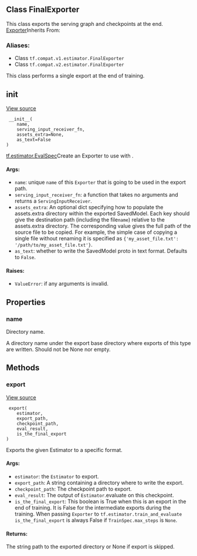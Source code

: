 ## Class FinalExporter

This class exports the serving graph and checkpoints at the end.
[Exporter](https://www.tensorflow.org/api_docs/python/tf/estimator/Exporter)Inherits From: 

### Aliases:
- Class `tf.compat.v1.estimator.FinalExporter`
- Class `tf.compat.v2.estimator.FinalExporter`

This class performs a single export at the end of training.
## __init__
[View source](https://github.com/tensorflow/estimator/tree/master/tensorflow_estimator/python/estimator/exporter.py)


```
 __init__(
    name,
    serving_input_receiver_fn,
    assets_extra=None,
    as_text=False
)
```
[tf.estimator.EvalSpec](https://www.tensorflow.org/api_docs/python/tf/estimator/EvalSpec)Create an Exporter to use with .

#### Args:
- `name`: unique `name` of this `Exporter` that is going to be used in the export path.
- `serving_input_receiver_fn`: a function that takes no arguments and returns a `ServingInputReceiver`.
- `assets_extra`: An optional dict specifying how to populate the assets.extra directory within the exported SavedModel. Each key should give the destination path (including the file`name`) relative to the assets.extra directory. The corresponding value gives the full path of the source file to be copied. For example, the simple case of copying a single file without renaming it is specified as `{'my_asset_file.txt': '/path/to/my_asset_file.txt'}`.
- `as_text`: whether to write the SavedModel proto in text format. Defaults to `False`.
#### Raises:
- `ValueError`: if any arguments is invalid.
## Properties
### name

Directory name.

A directory name under the export base directory where exports of this type are written. Should not be None nor empty.
## Methods
### export
[View source](https://github.com/tensorflow/estimator/tree/master/tensorflow_estimator/python/estimator/exporter.py)


```
 export(
    estimator,
    export_path,
    checkpoint_path,
    eval_result,
    is_the_final_export
)
```

Exports the given Estimator to a specific format.
#### Args:
- `estimator`: the `Estimator` to export.
- `export_path`: A string containing a directory where to write the export.
- `checkpoint_path`: The checkpoint path to export.
- `eval_result`: The output of `Estimator`.evaluate on this checkpoint.
- `is_the_final_export`: This boolean is True when this is an export in the end of training. It is False for the intermediate exports during the training. When passing `Exporter` to `tf.estimator.train_and_evaluate` `is_the_final_export` is always False if `TrainSpec.max_steps` is `None`.
#### Returns:

The string path to the exported directory or None if export is skipped.
